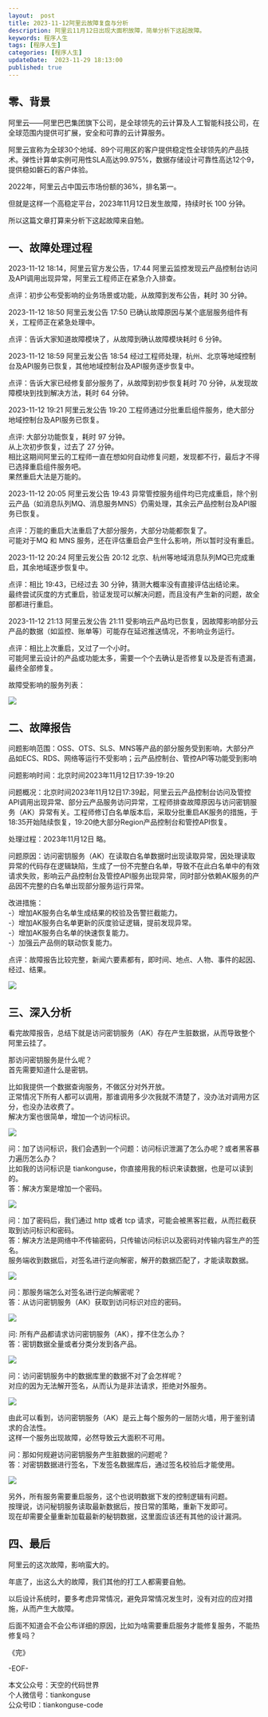```yaml
---   
layout:  post  
title: 2023-11-12阿里云故障复盘与分析    
description: 阿里云11月12日出现大面积故障，简单分析下这起故障。          
keywords: 程序人生  
tags: [程序人生]    
categories: [程序人生]  
updateDate:  2023-11-29 18:13:00  
published: true  
---  
```



## 零、背景  


阿里云——阿里巴巴集团旗下公司，是全球领先的云计算及人工智能科技公司，在全球范围内提供可扩展，安全和可靠的云计算服务。  


阿里云宣称为全球30个地域、89个可用区的客户提供稳定性全球领先的产品技术。弹性计算单实例可用性SLA高达99.975%，数据存储设计可靠性高达12个9，提供稳如磐石的客户体验。  


2022年，阿里云占中国云市场份额的36%，排名第一。  


但就是这样一个高稳定平台，2023年11月12日发生故障，持续时长 100 分钟。  


所以这篇文章打算来分析下这起故障来自勉。  


## 一、故障处理过程


2023-11-12 18:14，阿里云官方发公告，17:44 阿里云监控发现云产品控制台访问及API调用出现异常，阿里云工程师正在紧急介入排查。  


点评：初步公布受影响的业务场景或功能，从故障到发布公告，耗时 30 分钟。  



2023-11-12 18:50 阿里云发公告 17:50 已确认故障原因与某个底层服务组件有关，工程师正在紧急处理中。  


点评：告诉大家知道故障模块了，从故障到确认故障模块耗时 6 分钟。  


2023-11-12 18:59 阿里云发公告 18:54 经过工程师处理，杭州、北京等地域控制台及API服务已恢复，其他地域控制台及API服务逐步恢复中。  


点评：告诉大家已经修复部分服务了，从故障到初步恢复耗时 70 分钟，从发现故障模块到找到解决方法，耗时 64 分钟。    


2023-11-12 19:21 阿里云发公告 19:20 工程师通过分批重启组件服务，绝大部分地域控制台及API服务已恢复。  


点评: 大部分功能恢复，耗时 97 分钟。  
从上次初步恢复，过去了 27 分钟。  
相比这期间阿里云的工程师一直在想如何自动修复问题，发现都不行，最后才不得已选择重启组件服务吧。  
果然重启大法是万能的。  

2023-11-12 20:05 阿里云发公告 19:43 异常管控服务组件均已完成重启，除个别云产品（如消息队列MQ、消息服务MNS）仍需处理，其余云产品控制台及API服务已恢复。  


点评：万能的重启大法重启了大部分服务，大部分功能都恢复了。  
可能对于MQ 和 MNS 服务，还在评估重启会产生什么影响，所以暂时没有重启。  


2023-11-12 20:24 阿里云发公告 20:12 北京、杭州等地域消息队列MQ已完成重启，其余地域逐步恢复中。   


点评：相比 19:43，已经过去 30 分钟，猜测大概率没有直接评估出结论来。  
最终尝试灰度的方式重启，验证发现可以解决问题，而且没有产生新的问题，故全部都进行重启。  


2023-11-12 21:13 阿里云发公告 21:11 受影响云产品均已恢复，因故障影响部分云产品的数据（如监控、账单等）可能存在延迟推送情况，不影响业务运行。  
 

点评：相比上次重启，又过了一个小时。  
可能阿里云设计的产品或功能太多，需要一个个去确认是否修复以及是否有遗漏，最终全部修复。  


故障受影响的服务列表：  


![](https://res2023.tiankonguse.com/images/2023/11/29/001.png)


## 二、故障报告  


问题影响范围：OSS、OTS、SLS、MNS等产品的部分服务受到影响，大部分产品如ECS、RDS、网络等运行不受影响；云产品控制台、管控API等功能受到影响  


问题影响时间：北京时间2023年11月12日17:39-19:20  


问题概况：北京时间2023年11月12日17:39起，阿里云云产品控制台访问及管控API调用出现异常、部分云产品服务访问异常，工程师排查故障原因与访问密钥服务（AK）异常有关。工程师修订白名单版本后，采取分批重启AK服务的措施，于18:35开始陆续恢复，19:20绝大部分Region产品控制台和管控API恢复。  


处理过程：2023年11月12日 略。  


问题原因：访问密钥服务（AK）在读取白名单数据时出现读取异常，因处理读取异常的代码存在逻辑缺陷，生成了一份不完整白名单，导致不在此白名单中的有效请求失败，影响云产品控制台及管控API服务出现异常，同时部分依赖AK服务的产品因不完整的白名单出现部分服务运行异常。  


改进措施：  
-）增加AK服务白名单生成结果的校验及告警拦截能力。  
-）增加AK服务白名单更新的灰度验证逻辑，提前发现异常。  
-）增加AK服务白名单的快速恢复能力。  
-）加强云产品侧的联动恢复能力。  


点评：故障报告比较完整，新闻六要素都有，即时间、地点、人物、事件的起因、经过、结果。  



![](https://res2023.tiankonguse.com/images/2023/11/29/002.png)


## 三、深入分析  


看完故障报告，总结下就是访问密钥服务（AK）存在产生脏数据，从而导致整个阿里云挂了。  


那访问密钥服务是什么呢？  
首先需要知道什么是密钥。  


比如我提供一个数据查询服务，不做区分对外开放。  
正常情况下所有人都可以调用，那谁调用多少次我就不清楚了，没办法对调用方区分，也没办法收费了。  
解决方案也很简单，增加一个访问标识。  


![](https://res2023.tiankonguse.com/images/2023/11/29/003.png)


问：加了访问标识，我们会遇到一个问题：访问标识泄漏了怎么办呢？或者黑客暴力遍历怎么办？    
比如我的访问标识是 tiankonguse，你直接用我的标识来读数据，也是可以读到的。  
答：解决方案是增加一个密码。  


![](https://res2023.tiankonguse.com/images/2023/11/29/004.png)



问：加了密码后，我们通过 http 或者 tcp 请求，可能会被黑客拦截，从而拦截获取到访问标识和密码。  
答：解决方法是网络中不传输密码，只传输访问标识以及密码对传输内容生产的签名。  
服务端收到数据后，对签名进行逆向解密，解开的数据匹配了，才能读取数据。  


![](https://res2023.tiankonguse.com/images/2023/11/29/005.png)


问：那服务端怎么对签名进行逆向解密呢？  
答：从访问密钥服务（AK）获取到访问标识对应的密码。  


![](https://res2023.tiankonguse.com/images/2023/11/29/006.png)


问: 所有产品都请求访问密钥服务（AK），撑不住怎么办？  
答：密钥数据全量或者分类分发到各产品。  



![](https://res2023.tiankonguse.com/images/2023/11/29/007.png)


问：访问密钥服务中的数据库里的数据不对了会怎样呢？  
对应的因为无法解开签名，从而认为是非法请求，拒绝对外服务。  

![](https://res2023.tiankonguse.com/images/2023/11/29/008.png)



由此可以看到，访问密钥服务（AK）是云上每个服务的一层防火墙，用于鉴别请求的合法性。  
这样一个服务出现故障，必然导致云大面积不可用。  



问：那如何规避访问密钥服务产生脏数据的问题呢？  
答：对密钥数据进行签名，下发签名数据库后，通过签名校验后才能使用。  


![](https://res2023.tiankonguse.com/images/2023/11/29/009.png)



另外，所有服务需要重启服务，这个也说明数据下发的控制逻辑有问题。  
按理说，访问秘钥服务读取最新数据后，按日常的策略，重新下发即可。  
现在却需要全量重新加载最新的秘钥数据，这里面应该还有其他的设计漏洞。  


## 四、最后  


阿里云的这次故障，影响蛮大的。  


年底了，出这么大的故障，我们其他的打工人都需要自勉。  


以后设计系统时，要多考虑异常情况，避免异常情况发生时，没有对应的应对措施，从而产生大故障。   


后面不知道会不会公布详细的原因，比如为啥需要重启服务才能修复服务，不能热修复吗？  




《完》  


-EOF-  



本文公众号：天空的代码世界  
个人微信号：tiankonguse  
公众号ID：tiankonguse-code  
  

